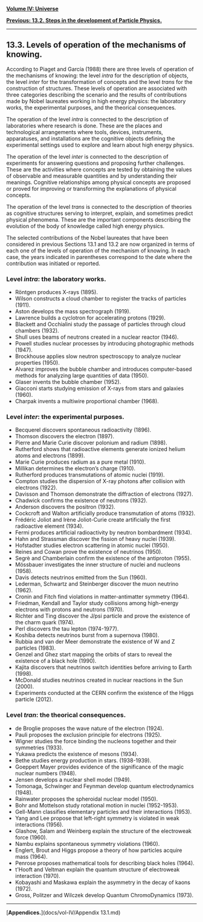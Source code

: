 [**Volume IV: Universe**](./volume-IV.md)

[**Previous: 13.2. Steps in the development of Particle Physics.**](./vol-IV-chap-13-sect-2.md) 

***

## 13.3. Levels of operation of the mechanisms of knowing.

According to Piaget and García (1988) there are three levels of operation of the mechanisms of knowing: the level *intra* for the description of objects, the level *inter* for the transformation of concepts and the level *trans* for the construction of structures. These levels of operation are associated with three categories describing the scenario and the results of contributions made by Nobel laureates working in high energy physics: the laboratory works, the experimental purposes, and the theorical consequences. 

The operation of the level *intra* is connected to the description of laboratories where research is done. These are the places and technological arrangements where tools, devices, instruments, apparatuses, and installations are the cognitive objects defining the experimental settings used to explore and learn about high energy physics.

The operation of the level *inter* is connected to the description of experiments for answering questions and proposing further challenges. These are the activities where concepts are tested by obtaining the values of observable and measurable quantities and by understanding their meanings. Cognitive relationships among physical concepts are proposed or proved for improving or transforming the explanations of physical concepts.

The operation of the level *trans* is connected to the description of theories as cognitive structures serving to interpret, explain, and sometimes predict physical phenomena. These are the important components describing the evolution of the body of knowledge called high energy physics.

The selected contributions of the Nobel laureates that have been considered in previous Sections 13.1 and 13.2 are now organized in terms of each one of the levels of operation of the mechanism of knowing. In each case, the years indicated in parentheses correspond to the date where the contribution was initiated or reported.

### Level *intra*: the laboratory works.

- Röntgen produces X-rays (1895).
- Wilson constructs a cloud chamber to register the tracks of particles (1911).
- Aston develops the mass spectrograph (1919).
- Lawrence builds a cyclotron for accelerating protons (1929).
- Blackett and Occhialini study the passage of particles through cloud chambers (1932).
- Shull uses beams of neutrons created in a nuclear reactor (1946).
- Powell studies nuclear processes by introducing photographic methods (1947).
- Brockhouse applies slow neutron spectroscopy to analyze nuclear properties (1950).
- Alvarez improves the bubble chamber and introduces computer-based methods for analyzing large quantities of data (1950).
- Glaser invents the bubble chamber (1952).
- Giacconi starts studying emission of X-rays from stars and galaxies (1960).
- Charpak invents a multiwire proportional chamber (1968).

### Level *inter*: the experimental purposes.

- Becquerel discovers spontaneous radioactivity (1896).
- Thomson discovers the electron (1897).
- Pierre and Marie Curie discover polonium and radium (1898).
- Rutherford shows that radioactive elements generate ionized helium atoms and electrons (1899).
- Marie Curie produces radium as a pure metal (1910).
- Millikan determines the electron’s charge (1910).
- Rutherford produces transmutations of atomic nuclei (1919).
- Compton studies the dispersion of X-ray photons after collision with electrons (1922).
- Davisson and Thomson demonstrate the diffraction of electrons (1927).
- Chadwick confirms the existence of neutrons (1932).
- Anderson discovers the positron (1932).
- Cockcroft and Walton artificially produce transmutation of atoms (1932).
- Frédéric Joliot and Irène Joliot-Curie create artificially the first radioactive element (1934).
- Fermi produces artificial radioactivity by neutron bombardment (1934).
- Hahn and Strassman discover the fission of heavy nuclei (1939).
- Hofstadter studies electron scattering in atomic nuclei (1950).
- Reines and Cowan prove the existence of neutrinos (1950).
- Segrè and Chamberlain confirm the existence of the antiproton (1955).
- Mössbauer investigates the inner structure of nuclei and nucleons (1958).
- Davis detects neutrinos emitted from the Sun (1960).
- Lederman, Schwartz and Steinberger discover the muon neutrino (1962).
- Cronin and Fitch find violations in matter-antimatter symmetry (1964).
- Friedman, Kendall and Taylor study collisions among high-energy electrons with protons and neutrons (1970).
- Richter and Ting discover the J/psi particle and prove the existence of the charm quark (1974).
- Perl discovers the tau lepton (1974-1977).
- Koshiba detects neutrinos burst from a supernova (1980).
- Rubbia and van der Meer demonstrate the existence of W and Z particles (1983).
- Genzel and Ghez start mapping the orbits of stars to reveal the existence of a black hole (1990).
- Kajita discovers that neutrinos switch identities before arriving to Earth (1998).
- McDonald studies neutrinos created in nuclear reactions in the Sun (2000).
- Experiments conducted at the CERN confirm the existence of the Higgs particle (2012).

### Level *tran*: the theorical consequences.

- de Broglie proposes the wave nature of the electron (1924).
- Pauli proposes the exclusion principle for electrons (1925).
- Wigner studies the force binding the nucleons together and their symmetries (1933).
- Yukawa predicts the existence of mesons (1934).
- Bethe studies energy production in stars. (1938-1939).
- Goeppert Mayer provides evidence of the significance of the magic nuclear numbers (1948).
- Jensen develops a nuclear shell model (1949).
- Tomonaga, Schwinger and Feynman develop quantum electrodynamics (1948).
- Rainwater proposes the spheroidal nuclear model (1950).
- Bohr and Mottelson study rotational motion in nuclei (1952-1953).
- Gell-Mann classifies elementary particles and their interactions (1953).
- Yang and Lee propose that left-right symmetry is violated in weak interactions (1956).
- Glashow, Salam and Weinberg explain the structure of the electroweak force (1960).
- Nambu explains spontaneous symmetry violations (1960).
- Englert, Brout and Higgs propose a theory of how particles acquire mass (1964).
- Penrose proposes mathematical tools for describing black holes (1964).
- t'Hooft and Veltman explain the quantum structure of electroweak interaction (1970).
- Kobayashi and Maskawa explain the asymmetry in the decay of kaons (1972).
- Gross, Politzer and Wilczek develop Quantum ChromoDynamics (1973).
	
***

[**Appendices.**](docs/vol-IV/Appendix 13.1.md)
